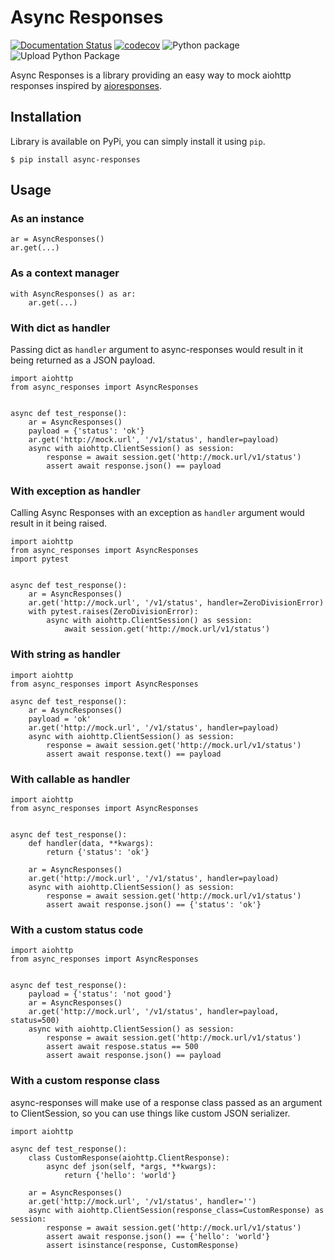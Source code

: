 # Async Responses

[![Documentation Status](https://readthedocs.org/projects/async-responses/badge/?version=latest)](http://async-responses.readthedocs.io/en/latest/?badge=latest) [![codecov](https://codecov.io/gh/ulamlabs/async-responses/branch/master/graph/badge.svg)](https://codecov.io/gh/ulamlabs/async-responses) ![Python package](https://github.com/ulamlabs/async-responses/workflows/Python%20package/badge.svg) ![Upload Python Package](https://github.com/ulamlabs/async-responses/workflows/Upload%20Python%20Package/badge.svg)

Async Responses is a library providing an easy way to mock aiohttp responses inspired by [aioresponses](https://github.com/pnuckowski/aioresponses).

## Installation

Library is available on PyPi, you can simply install it using `pip`.

```
$ pip install async-responses
```

## Usage
### As an instance
```
ar = AsyncResponses()
ar.get(...)
```

### As a context manager
```
with AsyncResponses() as ar:
    ar.get(...)
```

### With dict as handler
Passing dict as `handler` argument to async-responses would result in it being
returned as a JSON payload.

```
import aiohttp
from async_responses import AsyncResponses


async def test_response():
    ar = AsyncResponses()
    payload = {'status': 'ok'}
    ar.get('http://mock.url', '/v1/status', handler=payload)
    async with aiohttp.ClientSession() as session:
        response = await session.get('http://mock.url/v1/status')
        assert await response.json() == payload
```

### With exception as handler
Calling Async Responses with an exception as `handler` argument would result in
it being raised.

```
import aiohttp
from async_responses import AsyncResponses
import pytest


async def test_response():
    ar = AsyncResponses()
    ar.get('http://mock.url', '/v1/status', handler=ZeroDivisionError)
    with pytest.raises(ZeroDivisionError):
        async with aiohttp.ClientSession() as session:
            await session.get('http://mock.url/v1/status')
```

### With string as handler
```
import aiohttp
from async_responses import AsyncResponses

async def test_response():
    ar = AsyncResponses()
    payload = 'ok'
    ar.get('http://mock.url', '/v1/status', handler=payload)
    async with aiohttp.ClientSession() as session:
        response = await session.get('http://mock.url/v1/status')
        assert await response.text() == payload
```

### With callable as handler
```
import aiohttp
from async_responses import AsyncResponses


async def test_response():
    def handler(data, **kwargs):
        return {'status': 'ok'}

    ar = AsyncResponses()
    ar.get('http://mock.url', '/v1/status', handler=payload)
    async with aiohttp.ClientSession() as session:
        response = await session.get('http://mock.url/v1/status')
        assert await response.json() == {'status': 'ok'}
```

### With a custom status code
```
import aiohttp
from async_responses import AsyncResponses


async def test_response():
    payload = {'status': 'not good'}
    ar = AsyncResponses()
    ar.get('http://mock.url', '/v1/status', handler=payload, status=500)
    async with aiohttp.ClientSession() as session:
        response = await session.get('http://mock.url/v1/status')
        assert await respose.status == 500
        assert await response.json() == payload
```

### With a custom response class
async-responses will make use of a response class passed as an argument to 
ClientSession, so you can use things like custom JSON serializer.

```
import aiohttp

async def test_response():
    class CustomResponse(aiohttp.ClientResponse):
        async def json(self, *args, **kwargs):
            return {'hello': 'world'}

    ar = AsyncResponses()
    ar.get('http://mock.url', '/v1/status', handler='')
    async with aiohttp.ClientSession(response_class=CustomResponse) as session:
        response = await session.get('http://mock.url/v1/status')
        assert await response.json() == {'hello': 'world'}
        assert isinstance(response, CustomResponse)
```
